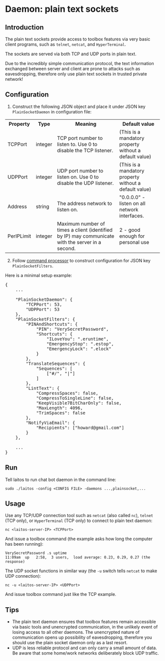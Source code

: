 # Daemon: plain text sockets

## Introduction
The plain text sockets provide access to toolbox features via very basic client programs, such as `telnet`, `netcat`,
and `HyperTerminal`.

The sockets are served via both TCP and UDP ports in plain text.

Due to the incredibly simple communication protocol, the text information exchanged between server and client are prone
to attacks such as eavesdropping, therefore only use plain text sockets in trusted private network!

## Configuration
1. Construct the following JSON object and place it under JSON key `PlainSocketDaemon` in configuration file:
<table>
<tr>
    <th>Property</th>
    <th>Type</th>
    <th>Meaning</th>
    <th>Default value</th>
</tr>
<tr>
    <td>TCPPort</td>
    <td>integer</td>
    <td>TCP port number to listen to. Use 0 to disable the TCP listener.</td>
    <td>(This is a mandatory property without a default value)</td>
</tr>
<tr>
    <td>UDPPort</td>
    <td>integer</td>
    <td>UDP port number to listen on. Use 0 to disable the UDP listener.</td>
    <td>(This is a mandatory property without a default value)</td>
</tr>
<tr>
    <td>Address</td>
    <td>string</td>
    <td>The address network to listen on.</td>
    <td>"0.0.0.0" - listen on all network interfaces.</td>
</tr>
<tr>
    <td>PerIPLimit</td>
    <td>integer</td>
    <td>Maximum number of times a client (identified by IP) may communicate with the server in a second.</td>
    <td>2 - good enough for personal use</td>
</tr>
</table>

2. Follow [command processor](https://github.com/HouzuoGuo/laitos/wiki/Command-processor) to construct configuration for
   JSON key `PlainSocketFilters`.

Here is a minimal setup example:
<pre>
{
    ...

    "PlainSocketDaemon": {
        "TCPPort": 53,
        "UDPPort": 53
    },
    "PlainSocketFilters": {
        "PINAndShortcuts": {
            "PIN": "VerySecretPassword",
            "Shortcuts": {
                "ILoveYou": ".eruntime",
                "EmergencyStop": ".estop",
                "EmergencyLock": ".elock"
            }
        },
        "TranslateSequences": {
            "Sequences": [
                ["#/", "|"]
            ]
        },
        "LintText": {
            "CompressSpaces": false,
            "CompressToSingleLine": false,
            "KeepVisible7BitCharOnly": false,
            "MaxLength": 4096,
            "TrimSpaces": false
        },
        "NotifyViaEmail": {
            "Recipients": ["howard@gmail.com"]
        }
    },

    ...
}
</pre>

## Run
Tell laitos to run chat bot daemon in the command line:

    sudo ./laitos -config <CONFIG FILE> -daemons ...,plainsocket,...

## Usage
Use any TCP/UDP connection tool such as `netcat` (also called `nc`), `telnet` (TCP only), or `HyperTerminal` (TCP only)
to connect to plain text daemon:

    nc <laitos-server-IP> <TCPPort>

And issue a toolbox command (the example asks how long the computer has been running):

    VerySecretPassword .s uptime
    11:09am  up   2:58,  3 users,  load average: 0.23, 0.29, 0.27 (the response)

The UDP socket functions in similar way (the `-u` switch tells `netcat` to make UDP connection):

    nc -u <laitos-server-IP> <UDPPort>

And issue toolbox command just like the TCP example.

## Tips
- The plain text daemon ensures that toolbox features remain accessible via basic tools and unencrypted communication,
  in the unlikely event of losing access to all other daemons. The unencrypted nature of communication opens up possibility
  of eavesdropping, therefore you should use the plain socket daemon only as a last resort.
- UDP is less reliable protocol and can only carry a small amount of data. Be aware that some home/work networks
  deliberately block UDP traffic.